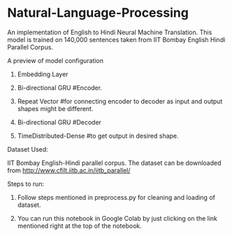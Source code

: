 # Natural-Language-Processing

An implementation of English to Hindi Neural Machine Translation. This model is trained on 140,000 sentences taken from IIT Bombay English Hindi Parallel Corpus.


A preview of model configuration

1) Embedding Layer

2) Bi-directional GRU #Encoder.

3) Repeat Vector #for connecting encoder to decoder as input and output shapes might be different.

4) Bi-directional GRU #Decoder

5) TimeDistributed-Dense #to get output in desired shape.


Dataset Used:

IIT Bombay English-Hindi parallel corpus. The dataset can be downloaded from http://www.cfilt.iitb.ac.in/iitb_parallel/

Steps to run:

1) Follow steps mentioned in preprocess.py for cleaning and loading of dataset.

2) You can run this notebook in Google Colab by just clicking on the link mentioned right  at the top of the notebook.
